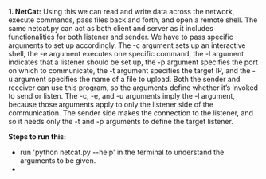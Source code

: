**1. NetCat:**
   Using this we can read and write data across the network, execute commands, pass files back and forth, and open a remote shell.
   The same netcat.py can act as both client and server as it includes functionalities for both listener and sender. We have to pass specific arguments to set up accordingly. The -c argument sets up an interactive shell, the -e argument executes one specific command, the -l argument indicates that a listener should be set up, the -p argument specifies the port on which to communicate, the -t argument specifies the target IP, and the -u argument specifies the name of a file to upload. Both the sender and receiver can use this program, so the arguments define whether it’s invoked to send or listen. The -c, -e, and -u arguments imply the -l argument, because those arguments apply to only the listener side of the communication. The sender side makes the connection to the listener, and so it needs only the -t and -p arguments to define the target listener.
   
   **Steps to run this:**
-    run 'python netcat.py --help' in the terminal to understand the arguments to be given. 
-  
